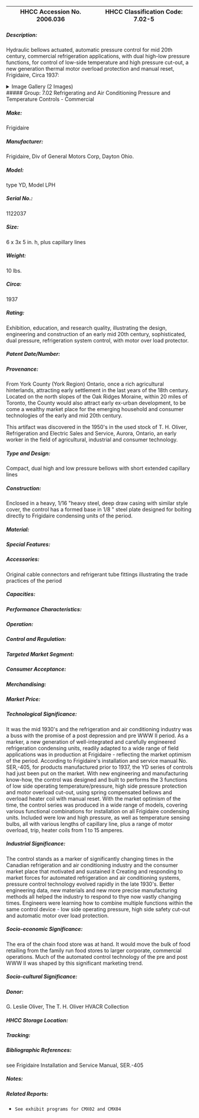| **HHCC Accession No. 2006.036** |**HHCC Classification Code:  7.02-5**|
| ----------- | ----------- |
##### Description:
Hydraulic bellows actuated, automatic pressure control for mid 20th century, commercial refrigeration applications, with dual high-low pressure functions, for control of low-side temperature and high pressure cut-out, a new generation thermal motor overload protection and manual reset, Frigidaire, Circa 1937:


<details>
	<summary>Image Gallery (2 Images)</summary>
<div class="gallery gallery-wrapper--full" contenteditable="false" data-is-empty="false" data-translation="Add images" data-columns="6">
<figure class="gallery__item"><a href="#DOMAIN_NAME#gallery/7.02-5.jpg" data-size="2086x1686"><img src="#DOMAIN_NAME#gallery/7.02-5-thumbnail.jpg" alt=""></a></figure>
<figure class="gallery__item"><a href="#DOMAIN_NAME#gallery/7.02-5a.jpg" data-size="2108x1665"><img src="#DOMAIN_NAME#gallery/7.02-5a-thumbnail.jpg" alt=""></a></figure>
</div>
</details>
##### Group:
7.02 Refrigerating and Air Conditioning Pressure and Temperature Controls - Commercial

##### Make:
Frigidaire

##### Manufacturer:
Frigidaire, Div of General Motors Corp, Dayton Ohio.

##### Model:
type YD, Model LPH

##### Serial No.:
1122037

##### Size:
6 x 3x 5 in. h, plus capillary lines

##### Weight:
10 lbs.

##### Circa:
1937

##### Rating:
Exhibition, education, and research quality, illustrating the design, engineering and construction of an early mid 20th century, sophisticated, dual pressure, refrigeration system control, with motor over load protector.

##### Patent Date/Number:


##### Provenance:
From York County (York Region) Ontario, once a rich agricultural hinterlands, attracting early settlement in the last years of the 18th century. Located on the north slopes of the Oak Ridges Moraine, within 20 miles of Toronto, the County would also attract early ex-urban development, to be come a wealthy market place for the emerging household and consumer technologies of the early and mid 20th century. 

This artifact was discovered in the 1950's in the used stock of T. H. Oliver, Refrigeration and Electric Sales and Service, Aurora, Ontario, an early worker in the field of agricultural, industrial and consumer technology.

##### Type and Design:
Compact, dual high and low pressure bellows with short extended capillary lines

##### Construction:
Enclosed in a heavy, 1/16 "heavy steel, deep draw casing with similar style cover, the control has a formed base in 1/8 " steel plate designed for bolting directly to Frigidaire condensing units of the period.

##### Material:


##### Special Features:


##### Accessories:
Original cable connectors and refrigerant tube fittings illustrating the trade practices of the period

##### Capacities:


##### Performance Characteristics:


##### Operation:


##### Control and Regulation:


##### Targeted Market Segment:


##### Consumer Acceptance:


##### Merchandising:


##### Market Price:


##### Technological Significance:
It was the mid 1930's and the refrigeration and air conditioning industry was a buss with the promise of a post depression and pre WWW II period. As a marker, a new generation of well-integrated and carefully engineered refrigeration condensing units, readily adapted to a wide range of field applications was in production at Frigidaire - reflecting the market optimism of the period. 
According to Frigidaire's installation and service manual No. SER,-405, for products manufactured prior to 1937, the YD series of controls had just been put on the market.
With new engineering and manufacturing know-how, the control was designed and built to performs the 3 functions of low side operating temperature/pressure, high side pressure protection and motor overload cut-out, using spring compensated bellows and overload heater coil with manual reset.
With the market optimism of the time, the control series was produced in a wide range of models, covering various functional combinations for installation on all Frigidaire condensing units.  Included were low and high pressure, as well as temperature sensing bulbs, all with various lengths of capillary line, plus a range of motor overload, trip, heater coils from 1 to 15 amperes.

##### Industrial Significance:
The control stands as a marker of significantly changing times in the Canadian refrigeration and air conditioning industry and the consumer market place that motivated and sustained it
Creating and responding to market forces for automated refrigeration and air conditioning systems, pressure control technology evolved rapidly in the late 1930's. Better engineering data, new materials and new more precise manufacturing methods all helped the industry to respond to thye now vastly changing times.
Engineers were learning how to combine multiple functions within the same control device - low side operating pressure, high side safety cut-out and automatic motor over load protection.

##### Socio-economic Significance:
The era of the chain food store was at hand. It would move the bulk of food retailing from the family run food stores to larger corporate, commercial operations. Much of the automated control technology of the pre and post WWW II was shaped by this significant marketing trend.

##### Socio-cultural Significance:


##### Donor:
G. Leslie Oliver, The T. H. Oliver HVACR Collection

##### HHCC Storage Location:


##### Tracking:


##### Bibliographic References:
see Frigidaire Installation and Service Manual, SER.-405

##### Notes:


##### Related Reports:
-     See exhibit programs for CMX02 and CMX04
